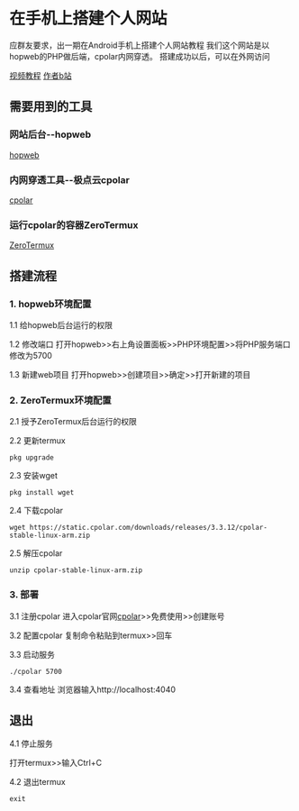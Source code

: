 
# 在手机上搭建个人网站
应群友要求，出一期在Android手机上搭建个人网站教程
我们这个网站是以hopweb的PHP做后端，cpolar内网穿透。
搭建成功以后，可以在外网访问

[视频教程](https://www.bilibili.com/video/BV16g411W76J/?share_source=copy_web&vd_source=62a4486daf9a2bfb188a2f58e8349a67)
[作者b站](https://space.bilibili.com/225995995)
## 需要用到的工具

### 网站后台--hopweb
[hopweb](https://atreep.netlify.app/hopweb/)

### 内网穿透工具--极点云cpolar
[cpolar](https://www.cpolar.com/)

### 运行cpolar的容器ZeroTermux
[ZeroTermux](https://github.com/hanxinhao000/ZeroTermux)


## 搭建流程

### 1. hopweb环境配置
1.1 给hopweb后台运行的权限

1.2 修改端口
打开hopweb>>右上角设置面板>>PHP环境配置>>将PHP服务端口修改为5700

1.3 新建web项目
打开hopweb>>创建项目>>确定>>打开新建的项目

### 2. ZeroTermux环境配置
2.1 授予ZeroTermux后台运行的权限

2.2 更新termux
```shell
pkg upgrade
```

2.3 安装wget
```shell
pkg install wget
```

2.4 下载cpolar
```shell
wget https://static.cpolar.com/downloads/releases/3.3.12/cpolar-stable-linux-arm.zip
```

2.5 解压cpolar
```shell
unzip cpolar-stable-linux-arm.zip
```

### 3. 部署

3.1 注册cpolar
进入cpolar官网[cpolar](https://www.cpolar.com/)>>免费使用>>创建账号

3.2 配置cpolar
复制命令粘贴到termux>>回车

3.3 启动服务
```shell
./cpolar 5700
```

3.4 查看地址
浏览器输入http://localhost:4040

## 退出

4.1 停止服务

打开termux>>输入Ctrl+C

4.2 退出termux

```shell
exit
```
